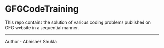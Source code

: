 # GFGCodeTraining
This repo contains the solution of various coding problems published on GFG website in a sequential manner.
<hr>Author - Abhishek Shukla
